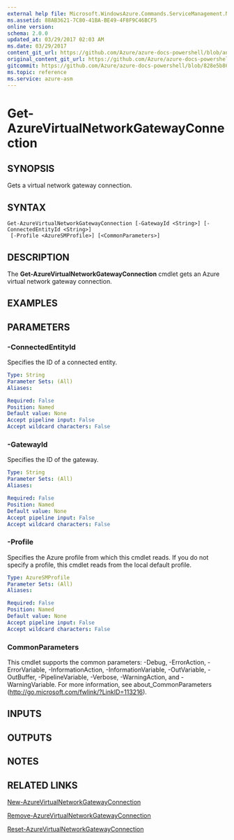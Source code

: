 ```yaml
---
external help file: Microsoft.WindowsAzure.Commands.ServiceManagement.Network.dll-Help.xml
ms.assetid: 88AB3621-7C80-41BA-BE49-4F8F9C46BCF5
online version:
schema: 2.0.0
updated_at: 03/29/2017 02:03 AM
ms.date: 03/29/2017
content_git_url: https://github.com/Azure/azure-docs-powershell/blob/anne052617/azureps-cmdlets-docs/ServiceManagement/Azure/v3.7.0/Get-AzureVirtualNetworkGatewayConnection.md
original_content_git_url: https://github.com/Azure/azure-docs-powershell/blob/anne052617/azureps-cmdlets-docs/ServiceManagement/Azure/v3.7.0/Get-AzureVirtualNetworkGatewayConnection.md
gitcommit: https://github.com/Azure/azure-docs-powershell/blob/828e5b8648af6bdf3119ffe0cd409647f00de183
ms.topic: reference
ms.service: azure-asm
---
```


# Get-AzureVirtualNetworkGatewayConnection

## SYNOPSIS
Gets a virtual network gateway connection.

## SYNTAX

```
Get-AzureVirtualNetworkGatewayConnection [-GatewayId <String>] [-ConnectedEntityId <String>]
 [-Profile <AzureSMProfile>] [<CommonParameters>]
```

## DESCRIPTION
The **Get-AzureVirtualNetworkGatewayConnection** cmdlet gets an Azure virtual network gateway connection.

## EXAMPLES

## PARAMETERS

### -ConnectedEntityId
Specifies the ID of a connected entity.

```yaml
Type: String
Parameter Sets: (All)
Aliases: 

Required: False
Position: Named
Default value: None
Accept pipeline input: False
Accept wildcard characters: False
```

### -GatewayId
Specifies the ID of the gateway.

```yaml
Type: String
Parameter Sets: (All)
Aliases: 

Required: False
Position: Named
Default value: None
Accept pipeline input: False
Accept wildcard characters: False
```

### -Profile
Specifies the Azure profile from which this cmdlet reads.
If you do not specify a profile, this cmdlet reads from the local default profile.

```yaml
Type: AzureSMProfile
Parameter Sets: (All)
Aliases: 

Required: False
Position: Named
Default value: None
Accept pipeline input: False
Accept wildcard characters: False
```

### CommonParameters
This cmdlet supports the common parameters: -Debug, -ErrorAction, -ErrorVariable, -InformationAction, -InformationVariable, -OutVariable, -OutBuffer, -PipelineVariable, -Verbose, -WarningAction, and -WarningVariable. For more information, see about_CommonParameters (http://go.microsoft.com/fwlink/?LinkID=113216).

## INPUTS

## OUTPUTS

## NOTES

## RELATED LINKS

[New-AzureVirtualNetworkGatewayConnection](./New-AzureVirtualNetworkGatewayConnection.md)

[Remove-AzureVirtualNetworkGatewayConnection](./Remove-AzureVirtualNetworkGatewayConnection.md)

[Reset-AzureVirtualNetworkGatewayConnection](./Reset-AzureVirtualNetworkGatewayConnection.md)

